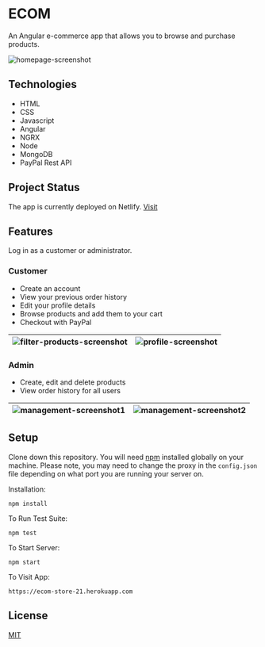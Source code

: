 # ECOM

An Angular e-commerce app that allows you to browse and purchase products.

![homepage-screenshot](https://user-images.githubusercontent.com/20817675/119685410-3ec03b00-be3d-11eb-97bc-2bb879758e13.png)

## Technologies

- HTML
- CSS
- Javascript
- Angular
- NGRX
- Node
- MongoDB
- PayPal Rest API

## Project Status

The app is currently deployed on Netlify. [Visit](https://ecom-store-21.herokuapp.com)

## Features

Log in as a customer or administrator.

### Customer

- Create an account
- View your previous order history
- Edit your profile details
- Browse products and add them to your cart
- Checkout with PayPal

| ![filter-products-screenshot](https://user-images.githubusercontent.com/20817675/119688655-138b1b00-be40-11eb-9c50-3da64e3c0360.png) | ![profile-screenshot](https://user-images.githubusercontent.com/20817675/119974767-fde73400-bfac-11eb-9d01-0e9390f456ae.png) |
| ------------------------------------------------------------------------------------------------------------------------------------ | ---------------------------------------------------------------------------------------------------------------------------- |

### Admin

- Create, edit and delete products
- View order history for all users

| ![management-screenshot1](https://user-images.githubusercontent.com/20817675/119685011-e721cf80-be3c-11eb-8741-375c0aacd69a.png) | ![management-screenshot2](https://user-images.githubusercontent.com/20817675/119685029-ea1cc000-be3c-11eb-86ec-ba4846684e99.png) |
| -------------------------------------------------------------------------------------------------------------------------------- | -------------------------------------------------------------------------------------------------------------------------------- |

## Setup

Clone down this repository. You will need [npm](https://nodejs.org/en/download/) installed globally on your machine. Please note, you may need to change the proxy in the `config.json` file depending on what port you are running your server on.

Installation:

`npm install`

To Run Test Suite:

`npm test`

To Start Server:

`npm start`

To Visit App:

`https://ecom-store-21.herokuapp.com`

## License

[MIT](https://choosealicense.com/licenses/mit/)
